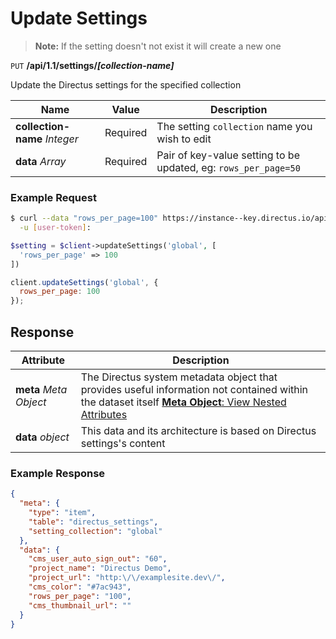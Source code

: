 # Update Settings

> **Note:** If the setting doesn't not exist it will create a new one

<span class="request">`PUT` **/api/1.1/settings/_[collection-name]_**</span>

<span class="description">Update the Directus settings for the specified collection</span>

<span class="arguments">Name</span> | Value | Description
--------|-----|------------
**collection-name** _Integer_ | <span class="required">Required</span> | The setting `collection` name you wish to edit
**data** _Array_ | <span class="required">Required</span> | Pair of key-value setting to be updated, eg: `rows_per_page=50`

### Example Request

```bash
$ curl --data "rows_per_page=100" https://instance--key.directus.io/api/1.1/settings/global \
  -u [user-token]:
```

```php
$setting = $client->updateSettings('global', [
  'rows_per_page' => 100
])
```

```javascript
client.updateSettings('global', {
  rows_per_page: 100
});
```

## Response

<span class="attributes">Attribute</span> | Description
--------|------------
**meta** _Meta Object_ | The Directus system metadata object that provides useful information not contained within the dataset itself [**Meta Object**: View Nested Attributes](/overview/objects-model.md#meta-object)
<span class="custom">**data**</span> _object_ | <span class="custom">This data and its architecture is based on Directus settings's content</span>

### Example Response

```json
{
  "meta": {
    "type": "item",
    "table": "directus_settings",
    "setting_collection": "global"
  },
  "data": {
    "cms_user_auto_sign_out": "60",
    "project_name": "Directus Demo",
    "project_url": "http:\/\/examplesite.dev\/",
    "cms_color": "#7ac943",
    "rows_per_page": "100",
    "cms_thumbnail_url": ""
  }
}
```
